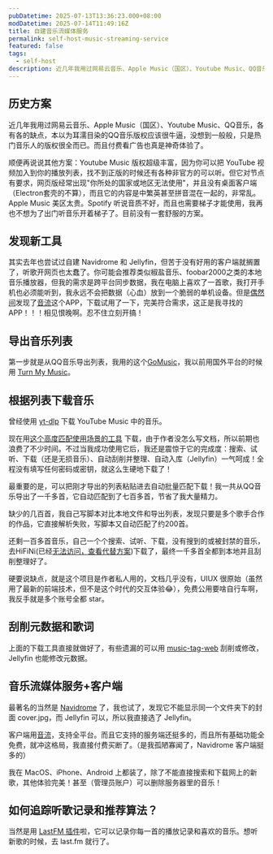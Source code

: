 ```yaml
---
pubDatetime: 2025-07-13T13:36:23.000+08:00
modDatetime: 2025-07-14T11:49:16Z
title: 自建音乐流媒体服务
permalink: self-host-music-streaming-service
featured: false
tags:
  - self-host
description: 近几年我用过网易云音乐、Apple Music（国区）、Youtube Music、QQ音乐，各有各的缺点，本以为耳濡目染的QQ音乐版权应该很牛逼，没想到一般般，只是热门音乐人的版权很全而已。而且付费看广告也真是神奇体验了。
---
```


## 历史方案

近几年我用过网易云音乐、Apple Music（国区）、Youtube Music、QQ音乐，各有各的缺点，本以为耳濡目染的QQ音乐版权应该很牛逼，没想到一般般，只是热门音乐人的版权很全而已。而且付费看广告也真是神奇体验了。

顺便再说说其他方案：Youtube Music 版权超级丰富，因为你可以把 YouTube 视频加入到你的播放列表，找不到正版的时候还有各种非官方的可以听。但它对节点有要求，网页版经常出现"你所处的国家或地区无法使用"，并且没有桌面客户端（Electron套壳的不算），而且它的内容是中繁英甚至拼音混在一起的，非常乱。Apple Music 美区太贵。Spotify 听说音质不好，而且也需要梯子才能使用，我再也不想为了出门听音乐开着梯子了。目前没有一套舒服的方案。

## 发现新工具

其实去年也尝试过自建 Navidrome 和 Jellyfin，但苦于没有好用的客户端就搁置了，听歌开网页也太蠢了。你可能会推荐类似椒盐音乐、foobar2000之类的本地音乐播放器，但我的需求是跨平台同步数据，我在电脑上喜欢了一首歌，我打开手机也必须能听到，我永远不会把数据（心血）放到一个脆弱的单机设备。但是[偶然间](https://www.v2ex.com/t/1138748)发现了[音流](https://github.com/gitbobobo/StreamMusic)这个APP，下载试用了一下，完美符合需求，这正是我寻找的 APP！！！相见恨晚啊。忍不住立刻开搞！

## 导出音乐列表

第一步就是从QQ音乐导出列表，我用的这个[GoMusic](https://github.com/Bistutu/GoMusic)，我以前用国外平台的时候用 [Turn My Music](https://www.tunemymusic.com/)。

## 根据列表下载音乐

曾经使用 [yt-dlp](https://github.com/yt-dlp/yt-dlp) 下载 YouTube Music 中的音乐。

现在用[这个高度匹配使用场景的工具](https://github.com/59799517/simple_sq_musuc_plus) 下载，由于作者没怎么写文档，所以前期也浪费了不少时间。不过当我成功使用它后，我还是震惊于它的完成度：搜索、试听、下载（还是无损音乐）、自动刮削并整理、自动入库（Jellyfin）一气呵成！全程没有填写任何密码或密钥，就这么生硬地下载了！

最重要的是，可以把刚才导出的列表粘贴进去自动批量匹配下载！我一共从QQ音乐导出了一千多首，它自动匹配到了七百多首，节省了我大量精力。

缺少的几百首，我自己写脚本对比本地文件和导出列表，发现只要是多个歌手合作的作品，它直接解析失败，写脚本又自动匹配了约200首。

还剩一百多首音乐，自己一个个搜索、试听、下载，没有搜到的或被封禁的音乐，去HiFiNi(已经[无法访问，查看代替方案](https://v2ex.com/t/1143866))下载了，最终一千多首全都到本地并且刮削整理好了。

硬要说缺点，就是这个项目是作者私人用的，文档几乎没有，UIUX 很原始（虽然用了最新的前端技术，但不是这个时代的交互体验😂），免费公用要啥自行车啊，我反手就是多个账号全都 star。

## 刮削元数据和歌词

上面的下载工具直接就做好了，有些遗漏的可以用 [music-tag-web](https://github.com/xhongc/music-tag-web) 刮削或修改，Jellyfin 也能修改元数据。

## 音乐流媒体服务+客户端

最著名的当然是 [Navidrome](https://github.com/navidrome/navidrome) 了，我也试了，发现它不能显示同一个文件夹下的封面 cover.jpg，而 Jellyfin 可以，所以我直接选了 Jellyfin。

客户端用[音流](https://github.com/gitbobobo/StreamMusic)，支持全平台。而且它支持的服务端还挺多的，而且所有基础功能全免费，就冲这格局，我直接付费买断了。（是我孤陋寡闻了，Navidrome 客户端挺多的）

我在 MacOS、iPhone、Android 上都装了，除了不能直接搜索和下载网上的新歌，其他体验完美！甚至（管理员账户）可以删除服务器里的音乐！

## 如何追踪听歌记录和推荐算法？

当然是用 [LastFM 插件](https://github.com/jesseward/jellyfin-plugin-lastfm)啦，它可以记录你每一首的播放记录和喜欢的音乐。想听新歌的时候，去 last.fm 就行了。
